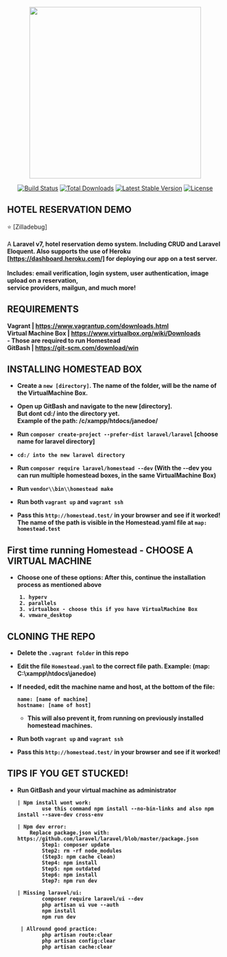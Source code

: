 <p align="center"><img src="https://res.cloudinary.com/dtfbvvkyp/image/upload/v1566331377/laravel-logolockup-cmyk-red.svg" width="400"></p>

<p align="center">
<a href="https://travis-ci.org/laravel/framework"><img src="https://travis-ci.org/laravel/framework.svg" alt="Build Status"></a>
<a href="https://packagist.org/packages/laravel/framework"><img src="https://poser.pugx.org/laravel/framework/d/total.svg" alt="Total Downloads"></a>
<a href="https://packagist.org/packages/laravel/framework"><img src="https://poser.pugx.org/laravel/framework/v/stable.svg" alt="Latest Stable Version"></a>
<a href="https://packagist.org/packages/laravel/framework"><img src="https://poser.pugx.org/laravel/framework/license.svg" alt="License"></a>
</p>

## HOTEL RESERVATION DEMO
:star:
[Zilladebug] <br/><br/> A <b>Laravel v7<b>, hotel reservation demo system. Including <b>CRUD</b> and <b>Laravel Eloquent.</b> 
Also supports the use of Heroku [https://dashboard.heroku.com/] for deploying our app on a test server. <br/>
<br/>
    <b>Includes:</b> email verification, login system, user authentication,
    image upload on a reservation, <br/>service providers, mailgun, and much more!

## REQUIREMENTS

<b>Vagrant</b> | https://www.vagrantup.com/downloads.html <br/>
<b>Virtual Machine Box</b> | https://www.virtualbox.org/wiki/Downloads <br/>
    - Those are required to run Homestead <br/>
<b>GitBash</b> | https://git-scm.com/download/win <br/>

## INSTALLING HOMESTEAD BOX 
- Create a `new [directory]`. The name of the folder, will be the 
  name of the VirtualMachine Box.
  
- Open up GitBash and navigate to the new [directory]. <br/> But dont cd:/ into the directory yet.
    <br/>Example of the path:
            /c/xampp/htdocs/janedoe/
            
- Run `composer create-project --prefer-dist laravel/laravel` [choose name for laravel directory]

- `cd:/ into the new laravel directory`

- Run `composer require laravel/homestead --dev` 
  (With the --dev you can run multiple homestead boxes, in the same VirtualMachine Box)
  
- Run `vendor\\bin\\homestead make`

- Run both `vagrant up` and `vagrant ssh`
- Pass this `http://homestead.test/` in your browser and see if it worked!
    <br/>The name of the path is visible in the Homestead.yaml file at `map: homestead.test`

## First time running Homestead - CHOOSE A VIRTUAL MACHINE 
- Choose one of these options:
  After this, continue the installation process as mentioned above
```
    1. hyperv
    2. parallels
    3. virtualbox - choose this if you have VirtualMachine Box
    4. vmware_desktop

```
## CLONING THE REPO
- Delete the `.vagrant folder` in this repo
- Edit the file `Homestead.yaml` to the correct file path.
    Example: (map: C:\xampp\htdocs\janedoe)
- If needed, edit the machine name and host, at the bottom of the file:<br/>
    ```
    name: [name of machine]
    hostname: [name of host]
    
    ```
    - This will also prevent it, from running on previously installed homestead machines.

- Run both `vagrant up` and `vagrant ssh`
- Pass this `http://homestead.test/` in your browser and see if it worked!   

## TIPS IF YOU GET STUCKED!
- Run GitBash and your virtual machine as administrator

    ```
    | Npm install wont work: 
            use this command npm install --no-bin-links and also npm install --save-dev cross-env
            
    | Npm dev error:
        Replace package.json with: https://github.com/laravel/laravel/blob/master/package.json
            Step1: composer update
            Step2: rm -rf node_modules
            (Step3: npm cache clean)
            Step4: npm install
            Step5: npm outdated
            Step6: npm install
            Step7: npm run dev
            
    | Missing laravel/ui: 
            composer require laravel/ui --dev
            php artisan ui vue --auth 
            npm install 
            npm run dev
            
     | Allround good practice:
            php artisan route:clear
	        php artisan config:clear
	        php artisan cache:clear
         
    ```
    
